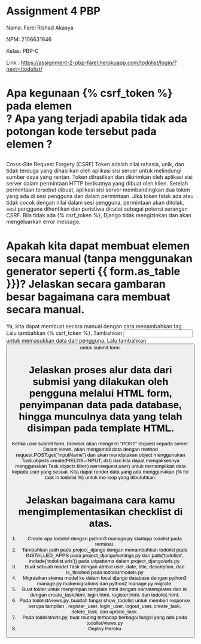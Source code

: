 # Assignment 4 PBP
Nama: Farel Rishad Akasya

NPM: 2106631646

Kelas: PBP-C

Link : https://assignment-2-pbp-farel.herokuapp.com/todolist/login/?next=/todolist/


# Apa kegunaan {% csrf_token %} pada elemen <form>? Apa yang terjadi apabila tidak ada potongan kode tersebut pada elemen ?

Cross-Site Request Forgery (CSRF) Token adalah nilai rahasia, unik, dan tidak terduga yang dihasilkan oleh aplikasi sisi server untuk melindungi sumber daya yang rentan. Token dihasilkan dan dikirimkan oleh aplikasi sisi server dalam permintaan HTTP berikutnya yang dibuat oleh klien. Setelah permintaan tersebut dibuat, aplikasi sisi server membandingkan dua token yang ada di sesi pengguna dan dalam permintaan. Jika token tidak ada atau tidak cocok dengan nilai dalam sesi pengguna, permintaan akan ditolak, sesi pengguna dihentikan dan peristiwa dicatat sebagai potensi serangan CSRF.
Bila tidak ada {% csrf_token %}, Django tidak mengizinkan dan akan mengeluarkan error message.

# Apakah kita dapat membuat elemen <form> secara manual (tanpa menggunakan generator seperti {{ form.as_table }})? Jelaskan secara gambaran besar bagaimana cara membuat <form> secara manual.
Ya, kita dapat membuat <form> secara manual dengan cara menambahkan tag <form method=”POST”> . Lalu tambahkan {% csrf_token %}. Tambahkan <input> untuk memasukkan data dari pengguna. Lalu tambahkan <button type=”submit”> untuk submit form.

# Jelaskan proses alur data dari submisi yang dilakukan oleh pengguna melalui HTML form, penyimpanan data pada database, hingga munculnya data yang telah disimpan pada template HTML.
Ketika user submit form, browser akan mengirim “POST” request kepada server. Dalam views, akan mengambil data dengan method request.POST.get(“inputName”) dan akan menciptakan object menggunakan Task.objects.create(FIELDS=INPUT, dst) dan kita dapat mengaksesnya menggunakan Task.objects.filter(user=request.user) untuk menampilkan data kepada user yang sesuai. Kita dapat render data yang ada menggunakan {% for task in todolist %} untuk me-loop yang dibutuhkan.


# Jelaskan bagaimana cara kamu mengimplementasikan checklist di atas.
1. Create app todolist dengan python3 manage.py startapp todolist pada terminal.
2. Tambahkan path pada project_django dengan menambahkan todolist pada INSTALLED_APPS pada project_django/settings.py dan path('todolist/', include('todolist.urls'))  pada urlpatterns dalam project_django/urls.py.
3. Buat sebuah model Task dengan atribut user, date, title, description, dan is_finished pada todolist/models.py
4. Migrasikan skema model ke dalam local django database dengan python3 manage.py makemigrations dan python2 manage.py migrate.
5. Buat folder untuk menyimpan template html dengan namatemplates dan isi dengan create_task.html, login.html, register.html, dan todolist.html. 
6. Pada todolist/views.py, buatlah fungsi show_todolist untuk memberi response berupa tampilan , register_user, login_user, logout_user, create_task, delete_task, dan update_task.
7. Pada todolist/urls.py, buat  routing terhadap berbagai fungsi yang ada pada todolist/views.py
8. Deploy Heroku

